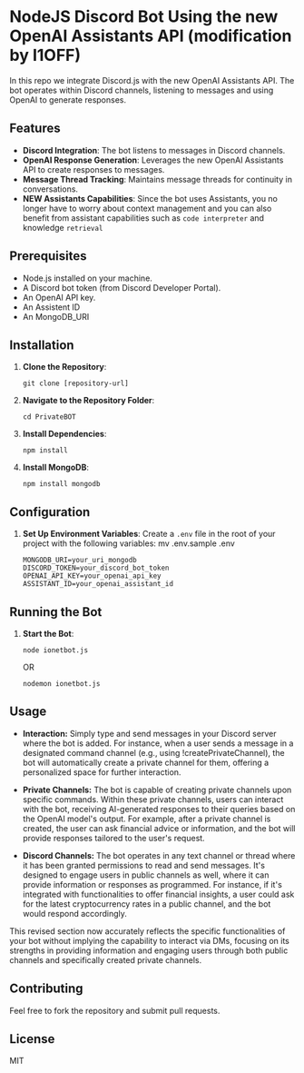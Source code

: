 # NodeJS Discord Bot Using the new OpenAI Assistants API (modification by I1OFF)

In this repo we integrate Discord.js with the new OpenAI Assistants API. The bot operates within Discord channels, listening to messages and using OpenAI to generate responses.

## Features

- **Discord Integration**: The bot listens to messages in Discord channels.
- **OpenAI Response Generation**: Leverages the new OpenAI Assistants API to create responses to messages.
- **Message Thread Tracking**: Maintains message threads for continuity in conversations.
- **NEW Assistants Capabilities**: Since the bot uses Assistants, you no longer have to worry about context management and you can also benefit from assistant capabilities such as `code interpreter` and knowledge `retrieval`

## Prerequisites

- Node.js installed on your machine.
- A Discord bot token (from Discord Developer Portal).
- An OpenAI API key.
- An Assistent ID
- An MongoDB_URI

## Installation

1. **Clone the Repository**:
   ```
   git clone [repository-url]
   ```
2. **Navigate to the Repository Folder**:
   ```
   cd PrivateBOT
   ```
3. **Install Dependencies**:
   ```
   npm install
   ```
4. **Install MongoDB**:
   ```
   npm install mongodb
   ```

## Configuration

1. **Set Up Environment Variables**:
   Create a `.env` file in the root of your project with the following variables:
   mv .env.sample .env 
   ```
   MONGODB_URI=your_uri_mongodb
   DISCORD_TOKEN=your_discord_bot_token
   OPENAI_API_KEY=your_openai_api_key
   ASSISTANT_ID=your_openai_assistant_id
   ```

## Running the Bot

1. **Start the Bot**:
   ```
   node ionetbot.js
   ```
   OR
   ```
   nodemon ionetbot.js
   ```
   
## Usage

- **Interaction:** Simply type and send messages in your Discord server where the bot is added. For instance, when a user sends a message in a designated command channel (e.g., using !createPrivateChannel), the bot will automatically create a private channel for them, offering a personalized space for further interaction.

- **Private Channels:** The bot is capable of creating private channels upon specific commands. Within these private channels, users can interact with the bot, receiving AI-generated responses to their queries based on the OpenAI model's output. For example, after a private channel is created, the user can ask financial advice or information, and the bot will provide responses tailored to the user's request.

- **Discord Channels:** The bot operates in any text channel or thread where it has been granted permissions to read and send messages. It's designed to engage users in public channels as well, where it can provide information or responses as programmed. For instance, if it's integrated with functionalities to offer financial insights, a user could ask for the latest cryptocurrency rates in a public channel, and the bot would respond accordingly.

This revised section now accurately reflects the specific functionalities of your bot without implying the capability to interact via DMs, focusing on its strengths in providing information and engaging users through both public channels and specifically created private channels.

## Contributing

Feel free to fork the repository and submit pull requests.

## License

MIT
